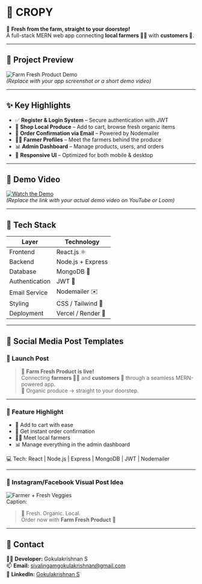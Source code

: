 # 🥦 CROPY 

📢 **Fresh from the farm, straight to your doorstep!**  
A full-stack MERN web app connecting **local farmers 👩‍🌾** with **customers 🛒**.  

---

## 📸 Project Preview  

![Farm Fresh Product Demo](https://via.placeholder.com/900x500.png?text=Farm+Fresh+Product+Demo)  
*(Replace with your app screenshot or a short demo video)*  

---

## ✨ Key Highlights  

- ✅ **Register & Login System** – Secure authentication with JWT  
- 🛒 **Shop Local Produce** – Add to cart, browse fresh organic items  
- 📧 **Order Confirmation via Email** – Powered by Nodemailer  
- 👩‍🌾 **Farmer Profiles** – Meet the farmers behind the produce  
- 📊 **Admin Dashboard** – Manage products, users, and orders  
- 📱 **Responsive UI** – Optimized for both mobile & desktop  

---

## 🎥 Demo Video  

[![Watch the Demo](https://img.shields.io/badge/▶-Watch%20Demo-red?logo=youtube&style=for-the-badge)](https://www.youtube.com/)  
*(Replace the link with your actual demo video on YouTube or Loom)*  

---

## 🧰 Tech Stack  

| Layer          | Technology        |
|----------------|-------------------|
| Frontend       | React.js ⚛️        |
| Backend        | Node.js + Express |
| Database       | MongoDB 🍃         |
| Authentication | JWT 🔑             |
| Email Service  | Nodemailer ✉️      |
| Styling        | CSS / Tailwind 🎨  |
| Deployment     | Vercel / Render 🚀 |

---

## 📢 Social Media Post Templates  

### 🌱 Launch Post  
> 🥬 **Farm Fresh Product is live!**  
> Connecting **farmers 👩‍🌾** and **customers 🛒** through a seamless MERN-powered app.  
> 🚚 Organic produce → straight to your doorstep.  

---

### 🍅 Feature Highlight  
- 🛒 Add to cart with ease  
- 📧 Get instant order confirmation  
- 👩‍🌾 Meet local farmers  
- 📊 Manage everything in the admin dashboard  

💻 Tech: React | Node.js | Express | MongoDB | JWT | Nodemailer  

---

### 📸 Instagram/Facebook Visual Post Idea  
![Farmer + Fresh Veggies](https://via.placeholder.com/800x600.png?text=Support+Local+Farmers)  
Caption:  
> 🥦 Fresh. Organic. Local.  
> Order now with **Farm Fresh Product** 🚀  

---

## 📧 Contact  

👨‍💻 **Developer:** Gokulakrishnan S  
📫 **Email:** [sivalingamgokulakrishnan@gmail.com](mailto:sivalingamgokulakrishnan@gmail.com)  
🔗 **LinkedIn:** [Gokulakrishnan S](https://www.linkedin.com/in/gokulakrishnan-s-01890b312/)  
